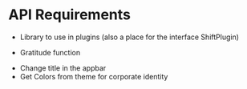 # API Requirements
- Library to use in plugins (also a place for the interface ShiftPlugin)
+ Gratitude function
- Change title in the appbar
- Get Colors from theme for corporate identity